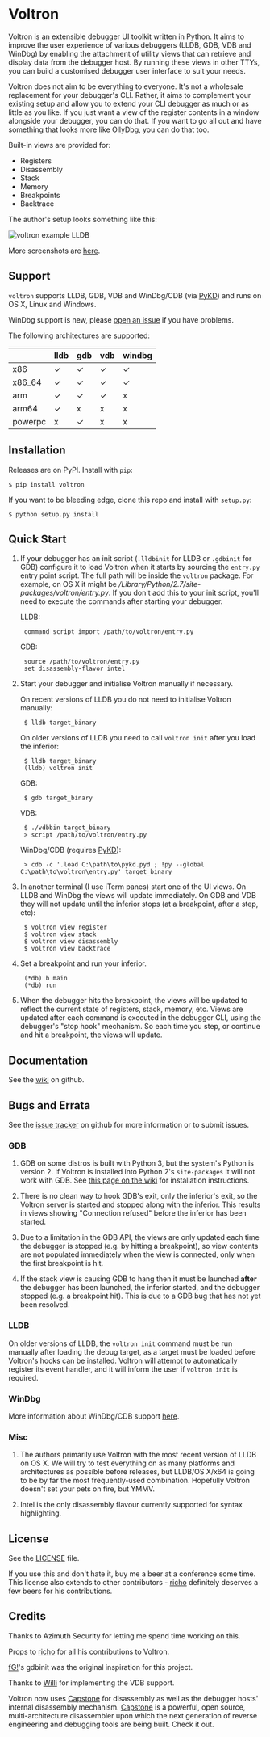Voltron
=======

Voltron is an extensible debugger UI toolkit written in Python. It aims to improve the user experience of various debuggers (LLDB, GDB, VDB and WinDbg) by enabling the attachment of utility views that can retrieve and display data from the debugger host. By running these views in other TTYs, you can build a customised debugger user interface to suit your needs.

Voltron does not aim to be everything to everyone. It's not a wholesale replacement for your debugger's CLI. Rather, it aims to complement your existing setup and allow you to extend your CLI debugger as much or as little as you like. If you just want a view of the register contents in a window alongside your debugger, you can do that. If you want to go all out and have something that looks more like OllyDbg, you can do that too.

Built-in views are provided for:

- Registers
- Disassembly
- Stack
- Memory
- Breakpoints
- Backtrace

The author's setup looks something like this:

![voltron example LLDB](http://i.imgur.com/p3XcagJ.png)

More screenshots are [here](https://github.com/snare/voltron/wiki/Screenshots).

Support
-------

`voltron` supports LLDB, GDB, VDB and WinDbg/CDB (via [PyKD](https://pykd.codeplex.com/)) and runs on OS X, Linux and Windows.

WinDbg support is new, please [open an issue](https://github.com/snare/voltron/issues) if you have problems.

The following architectures are supported:

|         | lldb | gdb | vdb | windbg |
|---------|------|-----|-----|--------|
| x86     | ✓    | ✓   | ✓   | ✓      |
| x86_64  | ✓    | ✓   | ✓   | ✓      |
| arm     | ✓    | ✓   | ✓   | x      |
| arm64   | ✓    | x   | x   | x      |
| powerpc | x    | ✓   | x   | x      |

Installation
------------

Releases are on PyPI. Install with `pip`:

    $ pip install voltron

If you want to be bleeding edge, clone this repo and install with `setup.py`:

    $ python setup.py install

Quick Start
-----------

1. If your debugger has an init script (`.lldbinit` for LLDB or `.gdbinit` for GDB) configure it to load Voltron when it starts by sourcing the `entry.py` entry point script. The full path will be inside the `voltron` package. For example, on OS X it might be */Library/Python/2.7/site-packages/voltron/entry.py*. If you don't add this to your init script, you'll need to execute the commands after starting your debugger.

    LLDB:

        command script import /path/to/voltron/entry.py

    GDB:

        source /path/to/voltron/entry.py
        set disassembly-flavor intel

2. Start your debugger and initialise Voltron manually if necessary.

    On recent versions of LLDB you do not need to initialise Voltron manually:

        $ lldb target_binary

    On older versions of LLDB you need to call `voltron init` after you load the inferior:

        $ lldb target_binary
        (lldb) voltron init

    GDB:

        $ gdb target_binary

    VDB:

        $ ./vdbbin target_binary
        > script /path/to/voltron/entry.py

    WinDbg/CDB (requires [PyKD](https://pykd.codeplex.com/)):

        > cdb -c '.load C:\path\to\pykd.pyd ; !py --global C:\path\to\voltron\entry.py' target_binary

3. In another terminal (I use iTerm panes) start one of the UI views. On LLDB and WinDbg the views will update immediately. On GDB and VDB they will not update until the inferior stops (at a breakpoint, after a step, etc):

        $ voltron view register
        $ voltron view stack
        $ voltron view disassembly
        $ voltron view backtrace

4. Set a breakpoint and run your inferior.

        (*db) b main
        (*db) run

5. When the debugger hits the breakpoint, the views will be updated to reflect the current state of registers, stack, memory, etc. Views are updated after each command is executed in the debugger CLI, using the debugger's "stop hook" mechanism. So each time you step, or continue and hit a breakpoint, the views will update.

Documentation
-------------

See the [wiki](https://github.com/snare/voltron/wiki) on github.

Bugs and Errata
---------------

See the [issue tracker](https://github.com/snare/voltron/issues) on github for more information or to submit issues.

### GDB

1. GDB on some distros is built with Python 3, but the system's Python is version 2. If Voltron is installed into Python 2's `site-packages` it will not work with GDB. See [this page on the wiki](https://github.com/snare/voltron/wiki/Voltron-on-Ubuntu-14.04-with-GDB) for installation instructions.

2. There is no clean way to hook GDB's exit, only the inferior's exit, so the Voltron server is started and stopped along with the inferior. This results in views showing "Connection refused" before the inferior has been started.

3. Due to a limitation in the GDB API, the views are only updated each time the debugger is stopped (e.g. by hitting a breakpoint), so view contents are not populated immediately when the view is connected, only when the first breakpoint is hit.

4. If the stack view is causing GDB to hang then it must be launched **after** the debugger has been launched, the inferior started, and the debugger stopped (e.g. a breakpoint hit). This is due to a GDB bug that has not yet been resolved.

### LLDB

On older versions of LLDB, the `voltron init` command must be run manually after loading the debug target, as a target must be loaded before Voltron's hooks can be installed. Voltron will attempt to automatically register its event handler, and it will inform the user if `voltron init` is required.

### WinDbg

More information about WinDbg/CDB support [here](https://github.com/snare/voltron/wiki/WinDbg).

### Misc

1. The authors primarily use Voltron with the most recent version of LLDB on OS X. We will try to test everything on as many platforms and architectures as possible before releases, but LLDB/OS X/x64 is going to be by far the most frequently-used combination. Hopefully Voltron doesn't set your pets on fire, but YMMV.

2. Intel is the only disassembly flavour currently supported for syntax highlighting.

License
-------

See the [LICENSE](https://github.com/snare/voltron/blob/master/LICENSE) file.

If you use this and don't hate it, buy me a beer at a conference some time. This license also extends to other contributors - [richo](http://github.com/richo) definitely deserves a few beers for his contributions.

Credits
-------

Thanks to Azimuth Security for letting me spend time working on this.

Props to [richo](http://github.com/richo) for all his contributions to Voltron.

[fG!](http://github.com/gdbinit)'s gdbinit was the original inspiration for this project.

Thanks to [Willi](http://github.com/williballenthin) for implementing the VDB support.

Voltron now uses [Capstone](http://www.capstone-engine.org) for disassembly as well as the debugger hosts' internal disassembly mechanism. [Capstone](http://www.capstone-engine.org) is a powerful, open source, multi-architecture disassembler upon which the next generation of reverse engineering and debugging tools are being built. Check it out.